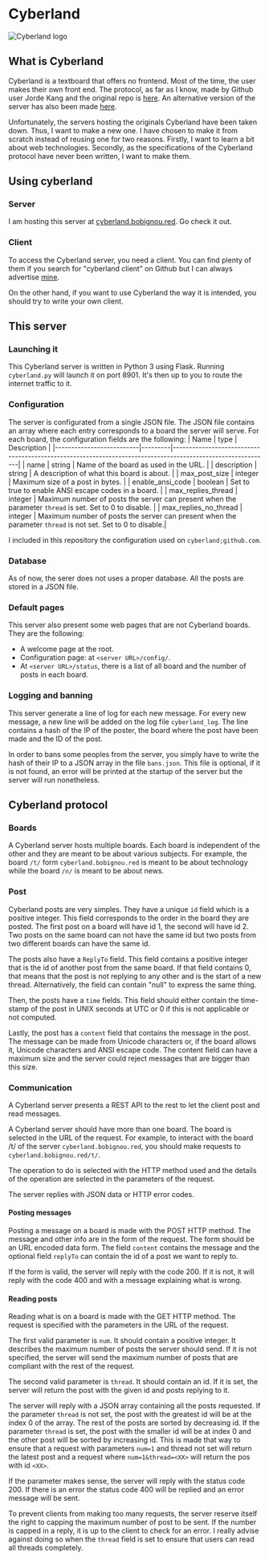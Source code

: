 # Cyberland

![Cyberland logo](https://cyberland.bobignou.red/static/ibmhq.png)

## What is Cyberland

Cyberland is a textboard that offers no frontend. Most of the time, the user makes their own front end. The protocol, as far as I know, made by Github user Jorde Kang and the original repo is [here](https://github.com/jorde-s-kang/cyberland). An alternative version of the server has also been made [here](https://github.com/cyberland-digital/cyberland/wiki).

Unfortunately, the servers hosting the originals Cyberland have been taken down. Thus, I want to make a new one. I have chosen to make it from scratch instead of reusing one for two reasons. Firstly, I want to learn a bit about web technologies. Secondly, as the specifications of the Cyberland protocol have never been written, I want to make them.

## Using cyberland

### Server
I am hosting this server at [cyberland.bobignou.red](https://cyberland.bobignou.red). Go check it out.

### Client
To access the Cyberland server, you need a client. You can find plenty of them if you search for "cyberland client" on Github but I can always advertise [mine](https://github.com/Arkaeriit/cyberland.lua).

On the other hand, if you want to use Cyberland the way it is intended, you should try to write your own client.

## This server

### Launching it
This Cyberland server is written in Python 3 using Flask. Running `cyberland.py` will launch it on port 8901. It's then up to you to route the internet traffic to it.

### Configuration
The server is configurated from a single JSON file. The JSON file contains an array where each entry corresponds to a board the server will serve.
For each board, the configuration fields are the following:
| Name                     | type    | Description                                                                                                |
|--------------------------|---------|------------------------------------------------------------------------------------------------------------|
| name                     | string  | Name of the board as used in the URL.                                                                      |
| description              | string  | A description of what this board is about.                                                                 |
| max\_post\_size          | integer | Maximum size of a post in bytes.                                                                           |
| enable\_ansi\_code       | boolean | Set to true to enable ANSI escape codes in a board.                                                        |
| max\_replies\_thread     | integer | Maximum number of posts the server can present when the parameter `thread` is set. Set to 0 to disable.    |
| max\_replies\_no\_thread | integer | Maximum number of posts the server can present when the parameter `thread` is not set. Set to 0 to disable.|

I included in this repository the configuration used on `cyberland;github.com`.

### Database
As of now, the serer does not uses a proper database. All the posts are stored in a JSON file.

### Default pages
This server also present some web pages that are not Cyberland boards. They are the following:
* A welcome page at the root.
* Configuration page: at `<server URL>/config/`.
* At `<server URL>/status`, there is a list of all board and the number of posts in each board.

### Logging and banning
This server generate a line of log for each new message. For every new message, a new line will be added on the log file `cyberland_log`. The line contains a hash of the IP of the poster, the board where the post have been made and the ID of the post.

In order to bans some peoples from the server, you simply have to write the hash of their IP to a JSON array in the file `bans.json`. This file is optional, if it is not found, an error will be printed at the startup of the server but the server will run nonetheless.

## Cyberland protocol

### Boards
A Cyberland server hosts multiple boards. Each board is independent of the other and they are meant to be about various subjects. For example, the board `/t/` form `cyberland.bobignou.red` is meant to be about technology while the board `/n/` is meant to be about news.

### Post
Cyberland posts are very simples. They have a unique `id` field which is a positive integer. This field corresponds to the order in the board they are posted. The first post on a board will have id 1, the second will have id 2. Two posts on the same board can not have the same id but two posts from two different boards can have the same id.

The posts also have a `ReplyTo` field. This field contains a positive integer that is the id of another post from the same board. If that field contains 0, that means that the post is not replying to any other and is the start of a new thread. Alternatively, the field can contain "null" to express the same thing.

Then, the posts have a `time` fields. This field should either contain the time-stamp of the post in UNIX seconds at UTC or 0 if this is not applicable or not computed.

Lastly, the post has a `content` field that contains the message in the post. The message can be made from Unicode characters or, if the board allows it, Unicode characters and ANSI escape code. The content field can have a maximum size and the server could reject messages that are bigger than this size.

### Communication
A Cyberland server presents a REST API to the rest to let the client post and read messages.

A Cyberland server should have more than one board. The board is selected in the URL of the request. For example, to interact with the board /t/ of the server `cyberland.bobignou.red`, you should make requests to `cyberland.bobignou.red/t/`.

The operation to do is selected with the HTTP method used and the details of the operation are selected in the parameters of the request.

The server replies with JSON data or HTTP error codes.

#### Posting messages
Posting a message on a board is made with the POST HTTP method. The message and other info are in the form of the request. The form should be an URL encoded data form. The field `content` contains the message and the optional field `replyTo` can contain the id of a post we want to reply to.

If the form is valid, the server will reply with the code 200. If it is not, it will reply with the code 400 and with a message explaining what is wrong.

#### Reading posts
Reading what is on a board is made with the GET HTTP method. The request is specified with the parameters in the URL of the request. 

The first valid parameter is `num`. It should contain a positive integer. It describes the maximum number of posts the server should send. If it is not specified, the server will send the maximum number of posts that are compliant with the rest of the request.

The second valid parameter is `thread`. It should contain an id. If it is set, the server will return the post with the given id and posts replying to it.

The server will reply with a JSON array containing all the posts requested. If the parameter `thread` is not set, the post with the greatest id will be at the index 0 of the array. The rest of the posts are sorted by decreasing id. If the parameter `thread` is set, the post with the smaller id will be at index 0 and the other post will be sorted by increasing id. This is made that way to ensure that a request with parameters `num=1` and thread not set will return the latest post and a request where `num=1&thread=<XX>` will return the pos with id `<XX>`.

If the parameter makes sense, the server will reply with the status code 200. If there is an error the status code 400 will be replied and an error message will be sent.

To prevent clients from making too many requests, the server reserve itself the right to capping the maximum number of post to be sent. If the number is capped in a reply, it is up to the client to check for an error. I really advise against doing so when the `thread` field is set to ensure that users can read all threads completely.

